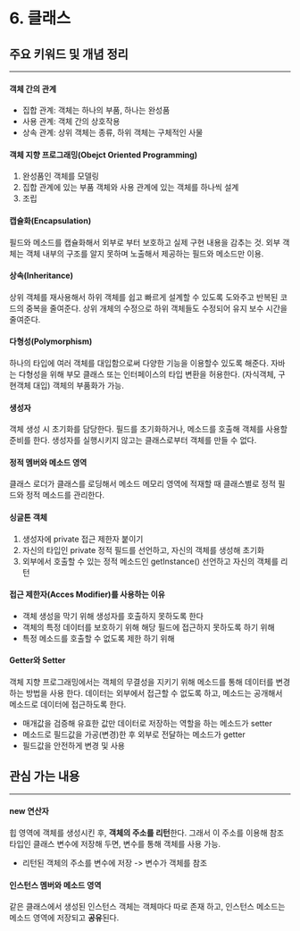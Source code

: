 # 6. 클래스

## **주요 키워드 및 개념 정리**

---

#### 객체 간의 관계

- 집합 관계: 객체는 하나의 부품, 하나는 완성품
- 사용 관계: 객체 간의 상호작용
- 상속 관계: 상위 객체는 종류, 하위 객체는 구체적인 사물

#### 객체 지향 프로그래밍(Obejct Oriented Programming)

1. 완성품인 객체를 모델링
2. 집합 관계에 있는 부품 객체와 사용 관계에 있는 객체를 하나씩 설계
3. 조립

#### 캡슐화(Encapsulation)

필드와 메소드를 캡슐화해서 외부로 부터 보호하고 실제 구현 내용을 감추는 것. 외부 객체는 객체 내부의 구조를 알지 못하며 노출해서 제공하는 필드와 메소드만 이용.

#### 상속(Inheritance)

상위 객체를 재사용해서 하위 객체를 쉽고 빠르게 설계할 수 있도록 도와주고 반복된 코드의 중복을 줄여준다. 상위 개체의 수정으로 하위 객체들도 수정되어 유지 보수 시간을 줄여준다.

#### 다형성(Polymorphism)

하나의 타입에 여러 객체를 대입함으로써 다양한 기능을 이용할수 있도록 해준다. 자바는 다형성을 위해 부모 클래스 또는 인터페이스의 타입 변환을 허용한다. (자식객체, 구현객체 대입) 객체의 부품화가 가능.

#### 생성자

객체 생성 시 초기화를 담당한다. 필드를 초기화하거나, 메소드를 호출해 객체를 사용할 준비를 한다. 생성자를 실행시키지 않고는 클래스로부터 객체를 만들 수 없다.

#### 정적 멤버와 메소드 영역

클래스 로더가 클래스를 로딩해서 메소드 메모리 영역에 적재할 때 클래스별로 정적 필드와 정적 메소드를 관리한다.

#### 싱글톤 객체

1. 생성자에 private 접근 제한자 붙이기
2. 자신의 타입인 private 정적 필드를 선언하고, 자신의 객체를 생성해 초기화
3. 외부에서 호출할 수 있는 정적 메소드인 getInstance() 선언하고 자신의 객체를 리턴

#### 접근 제한자(Acces Modifier)를 사용하는 이유

- 객체 생성을 막기 위해 생성자를 호출하지 못하도록 한다
- 객체의 특정 데이터를 보호하기 위해 해당 필드에 접근하지 못하도록 하기 위해
- 특정 메소드를 호출할 수 없도록 제한 하기 위해

#### Getter와 Setter

객체 지향 프로그래밍에서는 객체의 무결성을 지키기 위해 메소드를 통해 데이터를 변경하는 방법을 사용 한다. 데이터는 외부에서 접근할 수 없도록 하고, 메소드는 공개해서 메소드로 데이터에 접근하도록 한다.

- 매개값을 검증해 유효한 값만 데이터로 저장하는 역할을 하는 메소드가 setter
- 메소드로 필드값을 가공(변경)한 후 외부로 전달하는 메소드가 getter
- 필드값을 안전하게 변경 및 사용

## **관심 가는 내용**

---

#### new 연산자

힙 영역에 객체를 생성시킨 후, **객체의 주소를 리턴**한다. 그래서 이 주소를 이용해 참조 타입인 클래스 변수에 저장해 두면, 변수를 통해 객체를 사용 가능.

- 리턴된 객체의 주소를 변수에 저장 -> 변수가 객체를 참조

#### 인스턴스 멤버와 메소드 영역

같은 클래스에서 생성된 인스턴스 객체는 객체마다 따로 존재 하고, 인스턴스 메소드는 메소드 영역에 저장되고 **공유**된다.
